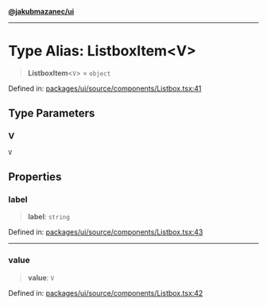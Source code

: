 [**@jakubmazanec/ui**](../README.md)

---

# Type Alias: ListboxItem\<V\>

> **ListboxItem**\<`V`\> = `object`

Defined in:
[packages/ui/source/components/Listbox.tsx:41](https://github.com/jakubmazanec/tools/blob/5907d31a071e860d7db8b8a00f698d18fe23e18a/packages/ui/source/components/Listbox.tsx#L41)

## Type Parameters

### V

`V`

## Properties

### label

> **label**: `string`

Defined in:
[packages/ui/source/components/Listbox.tsx:43](https://github.com/jakubmazanec/tools/blob/5907d31a071e860d7db8b8a00f698d18fe23e18a/packages/ui/source/components/Listbox.tsx#L43)

---

### value

> **value**: `V`

Defined in:
[packages/ui/source/components/Listbox.tsx:42](https://github.com/jakubmazanec/tools/blob/5907d31a071e860d7db8b8a00f698d18fe23e18a/packages/ui/source/components/Listbox.tsx#L42)
